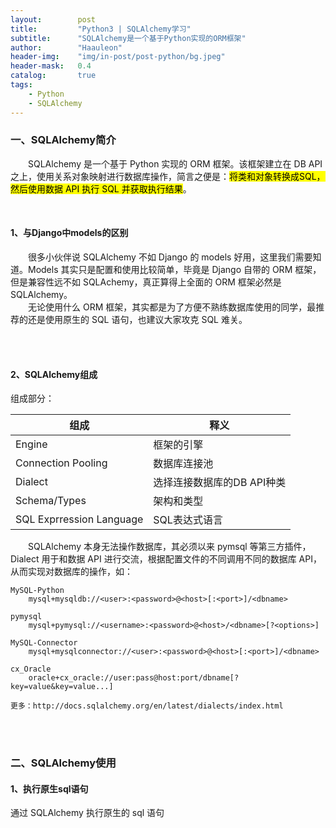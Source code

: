 ```yaml
---
layout:        post
title:         "Python3 | SQLAlchemy学习"
subtitle:      "SQLAlchemy是一个基于Python实现的ORM框架"
author:        "Haauleon"
header-img:    "img/in-post/post-python/bg.jpeg"
header-mask:   0.4
catalog:       true
tags:
    - Python
    - SQLAlchemy
---
```



### 一、SQLAlchemy简介
&emsp;&emsp;SQLAlchemy 是一个基于 Python 实现的 ORM 框架。该框架建立在 DB API之上，使用关系对象映射进行数据库操作，简言之便是：<mark>将类和对象转换成SQL，然后使用数据 API 执行 SQL 并获取执行结果</mark>。    

<br>

#### 1、与Django中models的区别
&emsp;&emsp;很多小伙伴说 SQLAlchemy 不如 Django 的 models 好用，这里我们需要知道。Models 其实只是配置和使用比较简单，毕竟是 Django 自带的 ORM 框架，但是兼容性远不如 SQLAchemy，真正算得上全面的 ORM 框架必然是 SQLAlchemy。               
&emsp;&emsp;无论使用什么 ORM 框架，其实都是为了方便不熟练数据库使用的同学，最推荐的还是使用原生的 SQL 语句，也建议大家攻克 SQL 难关。          

<br>
<br>

#### 2、SQLAlchemy组成
组成部分：          

|组成|释义|
|---|---|
|Engine|框架的引擎|
|Connection Pooling|数据库连接池|
|Dialect|选择连接数据库的DB API种类|
|Schema/Types|架构和类型|
|SQL Exprression Language|SQL表达式语言|

&emsp;&emsp;SQLAlchemy 本身无法操作数据库，其必须以来 pymsql 等第三方插件，Dialect 用于和数据 API 进行交流，根据配置文件的不同调用不同的数据库 API，从而实现对数据库的操作，如：             
```text
MySQL-Python
    mysql+mysqldb://<user>:<password>@<host>[:<port>]/<dbname>
    
pymysql
    mysql+pymysql://<username>:<password>@<host>/<dbname>[?<options>]
    
MySQL-Connector
    mysql+mysqlconnector://<user>:<password>@<host>[:<port>]/<dbname>
    
cx_Oracle
    oracle+cx_oracle://user:pass@host:port/dbname[?key=value&key=value...]
    
更多：http://docs.sqlalchemy.org/en/latest/dialects/index.html
```

<br>
<br>

### 二、SQLAlchemy使用
#### 1、执行原生sql语句
通过 SQLAlchemy 执行原生的 sql 语句           

